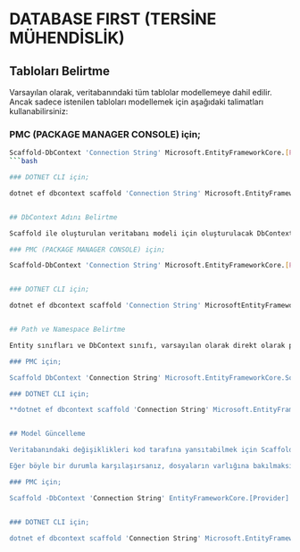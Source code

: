# DATABASE FIRST (TERSİNE MÜHENDİSLİK)

## Tabloları Belirtme

Varsayılan olarak, veritabanındaki tüm tablolar modellemeye dahil edilir. Ancak sadece istenilen tabloları modellemek için aşağıdaki talimatları kullanabilirsiniz:

### PMC (PACKAGE MANAGER CONSOLE) için;

```bash
Scaffold-DbContext 'Connection String' Microsoft.EntityFrameworkCore.[Provider] -Tables Table1, Table2...
```bash

### DOTNET CLI için;

dotnet ef dbcontext scaffold 'Connection String' Microsoft.EntityFrameworkCore.[Provider] --table Table1 --table Table2 ...


## DbContext Adını Belirtme

Scaffold ile oluşturulan veritabanı modeli için oluşturulacak DbContext nesnesi adı, genellikle veritabanından alınır. Ancak bu adı değiştirmek isterseniz aşağıdaki talimatları kullanabilirsiniz:

### PMC (PACKAGE MANAGER CONSOLE) için;

Scaffold-DbContext 'Connection String' Microsoft.EntityFrameworkCore.[Provider] -Context ContextName


### DOTNET CLI için;

dotnet ef dbcontext scaffold 'Connection String' MicrosoftEntityFrameworkCore.[Provider] --context ContextName


## Path ve Namespace Belirtme

Entity sınıfları ve DbContext sınıfı, varsayılan olarak direkt olarak proje kök dizinine ve projenin varsayılan namespace'ini kullanır. Ancak bu davranışı değiştirmek isterseniz aşağıdaki talimatları kullanabilirsiniz:

### PMC için;

Scaffold DbContext 'Connection String' Microsoft.EntityFrameworkCore.SqlServer -ContextDir Data -OutputDir Models

### DOTNET CLI için;

**dotnet ef dbcontext scaffold 'Connection String' Microsoft.EntityFrameworkCore.[Provider] --context-dir Data --output-dir Models


## Model Güncelleme

Veritabanındaki değişiklikleri kod tarafına yansıtabilmek için Scaffold talimatını yeniden vermeniz gerekebilir. Ancak bu durumda ilgili sınıfların varolduğuna dair hata mesajı alabilirsiniz. Bu tür bir durumda, mevcut dosyaları manuel olarak güncellemek yerine en güncel haliyle tekrar modellendirmek daha iyi bir yaklaşımdır.

Eğer böyle bir durumla karşılaşırsanız, dosyaların varlığına bakılmaksızın en güncel haliyle modellenmelerini sağlamak için şu talimatları kullanabilirsiniz:

### PMC için;

Scaffold -DbContext 'Connection String' EntityFrameworkCore.[Provider] -Force


### DOTNET CLI için;

dotnet ef dbcontext scaffold 'Connection String' Microsoft.EntityFrameworkCore.[Provider] --force




